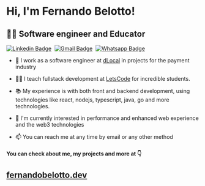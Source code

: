 

# Hi, I'm Fernando Belotto!
##  👨‍💻 Software engineer and Educator
[![Linkedin Badge](https://img.shields.io/badge/-LinkedIn-0077B5?style=flat&logo=Linkedin&logoColor=white&link=https://www.linkedin.com/in/fernando-gabriel-bosco/)](https://www.linkedin.com/in/fernando-gabriel-bosco/)&nbsp;
[![Gmail Badge](https://img.shields.io/badge/-Gmail-c5392a?style=flat&logo=Gmail&logoColor=white&link=mailto:fernando.bbosco@gmail.com)](mailto:fernando.bbosco@gmail.com)&nbsp;
[![Whatsapp Badge](https://img.shields.io/badge/-Whatsapp-2DB540?style=flat&labelColor=whatsapp&logo=whatsapp&logoColor=white&link=https://api.whatsapp.com/send?phone=5519997773727)](https://api.whatsapp.com/send?phone=5519997773727)&nbsp;

- 🚀  I work as a software engineer at [dLocal](https://dlocal.com) in projects for the payment industry

- 👨‍🏫  I teach fullstack development at [LetsCode](https://letscode.com.br/) for incredible students.

- 📚  My experience is with both front and backend development, using technologies like react, nodejs, typescript, java, go and more technologies.

- 📝  I'm currently interested in performance and enhanced web experience and the web3 technologies

- 📫  You can reach me at any time by email or any other method


#### You can check about me, my projects and more at 👇
##  [fernandobelotto.dev](https://fernandobelotto.dev)
